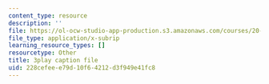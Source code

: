 ```yaml
---
content_type: resource
description: ''
file: https://ol-ocw-studio-app-production.s3.amazonaws.com/courses/20-219-becoming-the-next-bill-nye-writing-and-hosting-the-educational-show-january-iap-2015/228cefeee79d10f64212d3f949e41fc8_XDBr39cwmbg.srt
file_type: application/x-subrip
learning_resource_types: []
resourcetype: Other
title: 3play caption file
uid: 228cefee-e79d-10f6-4212-d3f949e41fc8
---
```

